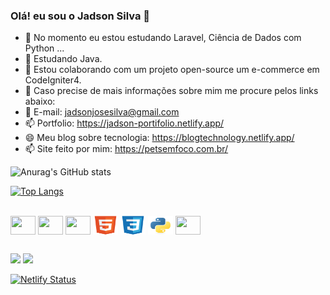 ### Olá! eu sou o Jadson Silva 👋

- 🔭 No momento eu estou estudando Laravel, Ciência de Dados com Python ...
- 🌱 Estudando Java.
- 👯 Estou colaborando com um projeto open-source um e-commerce em CodeIgniter4.
- 🤔 Caso precise de mais informações sobre mim me procure pelos links abaixo:
- 💬 E-mail: jadsonjosesilva@gmail.com
- 📫 Portfolio: https://jadson-portifolio.netlify.app/
- 😄 Meu blog sobre tecnologia: https://blogtechnology.netlify.app/
- 📫 Site feito por mim: https://petsemfoco.com.br/

![Anurag's GitHub stats](https://github-readme-stats.vercel.app/api?username=Jadson-Jose&show_icons=true&theme=radical)

[![Top Langs](https://github-readme-stats.vercel.app/api/top-langs/?username=Jadson-Jose&langs_count=8)](https://github.com/anuraghazra/github-readme-stats)

<div style="display: inline_block"><br>

  <img align="center" alt="" height="30" width="40" src="https://cdn.jsdelivr.net/gh/devicons/devicon/icons/php/php-original.svg">

  <img align="center" alt="" height="30" width="40" src="https://cdn.jsdelivr.net/gh/devicons/devicon/icons/codeigniter/codeigniter-plain-wordmark.svg">

  <img align="center" alt="" height="30" width="40" src="https://cdn.jsdelivr.net/gh/devicons/devicon/icons/java/java-original-wordmark.svg">

  <img align="center" alt="" height="30" width="40" src="https://raw.githubusercontent.com/devicons/devicon/master/icons/html5/html5-original.svg">

  <img align="center" alt="" height="30" width="40" src="https://raw.githubusercontent.com/devicons/devicon/master/icons/css3/css3-original.svg">

  <img align="center" alt="" height="30" width="40" src="https://raw.githubusercontent.com/devicons/devicon/master/icons/python/python-original.svg">

  <img align="center" alt="" height="30" width="40" src="https://cdn.jsdelivr.net/gh/devicons/devicon/icons/laravel/laravel-plain.svg">

</div>

##

<div> 

 <a href = "jadsonjosesilva@gmail.com"><img src="https://img.shields.io/badge/-Gmail-%23333?style=for-the-badge&logo=gmail&logoColor=white" target="_blank"></a>
<a href="https://www.linkedin.com/in/jadson-jose-silva/" target="_blank"><img src="https://img.shields.io/badge/-LinkedIn-%230077B5?style=for-the-badge&logo=linkedin&logoColor=white" target="_blank"></a> 

</div>


  [![Netlify Status](https://api.netlify.com/api/v1/badges/bf1440e7-43d3-44bc-9faf-8f5729677218/deploy-status)](https://app.netlify.com/sites/blogtechnology/deploys)

